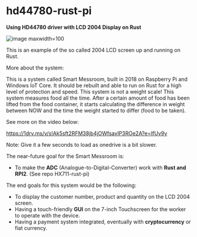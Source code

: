 # hd44780-rust-pi
**Using HD44780 driver with LCD 2004 Display on Rust**

![image maxwidth=100](https://user-images.githubusercontent.com/31759155/160154699-5bd80501-88ac-4057-af76-0607203fd3a4.png)

This is an example of the so called 2004 LCD screen up and running on Rust.

More about the system:

This is a system called Smart Messroom, built in 2018 on Raspberry Pi and Windows IoT Core. It should be rebuilt and able to run on Rust for a high level of protection and speed.
This system is not a weight scale! This system measures food all the time. After a certain amount of food has been lifted from the food container, it starts calculating the difference in weight between NOW and the time the weight started to differ (food to be taken).

See more on the video below:

https://1drv.ms/v/s!Ak5sft2RFM38jb4jOWfsavIP3ROe2A?e=IfUv9y

Note: Give it a few seconds to load as onedrive is a bit slower.

The near-future goal for the Smart Messroom is:
- To make the **ADC** (Analogue-to-Digital-Converter) work with **Rust and RPI2**. (See repo HX711-rust-pi)

The end goals for this system would be the following:
- To display the customer number, product and quantity on the LCD 2004 screen.
- Having a touch-friendly **GUI** on the 7-inch Touchscreen for the worker to operate with the device.
- Having a payment system integrated, eventually with **cryptocurrency** or fiat currency.

